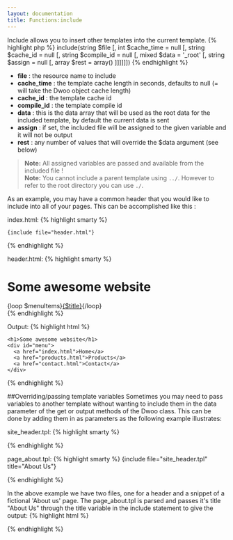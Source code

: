 ```yaml
---
layout: documentation
title: Functions:include
---
```


Include allows you to insert other templates into the current template.
{% highlight php %}
include(string $file [, int $cache_time = null [, string $cache_id = null [, string $compile_id = null [, mixed $data = '_root' [, string $assign = null [, array $rest = array() ]]]]]])
{% endhighlight %}

* **file** : the resource name to include
* **cache_time** : the template cache length in seconds, defaults to null (= will take the Dwoo object cache length)
* **cache_id** : the template cache id
* **compile_id** : the template compile id
* **data** : this is the data array that will be used as the root data for the included template, by default the current data is sent
* **assign** : if set, the included file will be assigned to the given variable and it will not be output
* **rest** : any number of values that will override the $data argument (see below)

> **Note:** All assigned variables are passed and available from the included file !  
> **Note:** You cannot include a parent template using `../`. However to refer to the root directory you can use `./`.

As an example, you may have a common header that you would like to include into all of your pages. This can be accomplished like this :

index.html:
{% highlight smarty %}
<html>
  <head>
    <title>Some awesome website</title>
  </head>
  <body>
 
    {include file="header.html"}
 
  </body>
</html>
{% endhighlight %}

header.html:
{% highlight smarty %}
<h1>Some awesome website</h1>
<div id="menu">
{loop $menuItems}<a href="{$url}">{$title}</a>{/loop}
</div>
{% endhighlight %}

Output:
{% highlight html %}
<html>
  <head>
    <title>Some awesome website</title>
  </head>
  <body>
 
    <h1>Some awesome website</h1>
    <div id="menu">
      <a href="index.html">Home</a>
      <a href="products.html">Products</a>
      <a href="contact.html">Contact</a>
    </div>
 
  </body>
</html>
{% endhighlight %}

##Overriding/passing template variables
Sometimes you may need to pass variables to another template without wanting to include them in the data parameter of the get or output methods of the Dwoo class. This can be done by adding them in as parameters as the following example illustrates:

site_header.tpl:
{% highlight smarty %}
<html>
  <head>
    <title>{$title} - Awesome Inc.</title>
  </head>
  <body>
{% endhighlight %}

page_about.tpl:
{% highlight smarty %}
{include file="site_header.tpl" title="About Us"}
 
<!-- Other content for a company "About us" webpage goes here -->
{% endhighlight %}

In the above example we have two files, one for a header and a snippet of a fictional 'About us' page. The page_about.tpl is parsed and passes it's title "About Us" through the title variable in the include statement to give the output:
{% highlight html %}
<html>
  <head>
    <title>About Us - Awesome Inc.</title>
  </head>
  <body>
{% endhighlight %}
